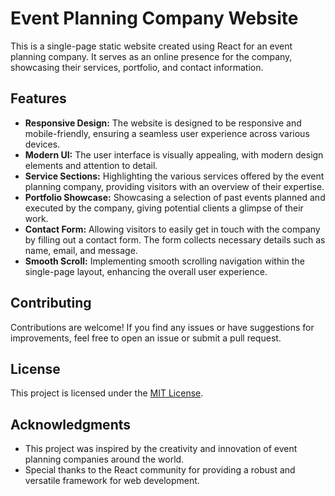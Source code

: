 # Event Planning Company Website

This is a single-page static website created using React for an event planning company. It serves as an online presence for the company, showcasing their services, portfolio, and contact information.

## Features

- **Responsive Design:** The website is designed to be responsive and mobile-friendly, ensuring a seamless user experience across various devices.
- **Modern UI:** The user interface is visually appealing, with modern design elements and attention to detail.
- **Service Sections:** Highlighting the various services offered by the event planning company, providing visitors with an overview of their expertise.
- **Portfolio Showcase:** Showcasing a selection of past events planned and executed by the company, giving potential clients a glimpse of their work.
- **Contact Form:** Allowing visitors to easily get in touch with the company by filling out a contact form. The form collects necessary details such as name, email, and message.
- **Smooth Scroll:** Implementing smooth scrolling navigation within the single-page layout, enhancing the overall user experience.

## Contributing

Contributions are welcome! If you find any issues or have suggestions for improvements, feel free to open an issue or submit a pull request.

## License

This project is licensed under the [MIT License](LICENSE).

## Acknowledgments

- This project was inspired by the creativity and innovation of event planning companies around the world.
- Special thanks to the React community for providing a robust and versatile framework for web development.
